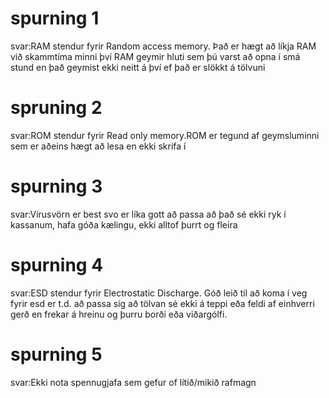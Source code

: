 # spurning 1
svar:RAM stendur fyrir Random access memory. Það er hægt að líkja RAM við skammtíma minni því RAM geymir hluti sem þú varst að opna í smá stund en það geymist ekki neitt á því ef það er slökkt á tölvuni
# spruning 2
svar:ROM stendur fyrir Read only memory.ROM er tegund af geymsluminni sem er aðeins hægt að lesa en ekki skrifa í
# spurning 3
svar:Vírusvörn er best svo er líka gott að passa að það sé ekki ryk í kassanum, hafa góða kælingu, ekki alltof þurrt og fleira
# spurning 4
svar:ESD stendur fyrir Electrostatic Discharge. Góð leið til að koma í veg fyrir esd er t.d. að passa sig að tölvan sé ekki á teppi eða feldi af einhverri gerð en frekar á hreinu og þurru borði eða viðargólfi.
# spurning 5
svar:Ekki nota spennugjafa sem gefur of lítið/mikið rafmagn
